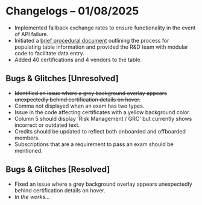 # Changelogs – 01/08/2025
- Implemented fallback exchange rates to ensure functionality in the event of API failure.
- Initiated a [brief procedural document](https://github.com/Dragkob/Security-Certification-Roadmap/blob/main/Media/Filling_Procedure_R%26D.pdf) outlining the process for populating table information and provided the R&D team with modular code to facilitate data entry.
- Added 40 certifications and 4 vendors to the table.
  
## Bugs & Glitches [Unresolved]
- ~~Identified an issue where a grey background overlay appears unexpectedly behind certification details on hover.~~
- Comma not displayed when an exam has two types.
- Issue in the code affecting certificates with a yellow background color.
- Column 5 should display 'Risk Management / GRC' but currently shows incorrect or outdated text.
- Credits should be updated to reflect both onboarded and offboarded members.
- Subscriptions that are a requirement to pass an exam should be mentioned.

## Bugs & Glitches [Resolved]
- Fixed an issue where a grey background overlay appears unexpectedly behind certification details on hover.
- _In the works..._
